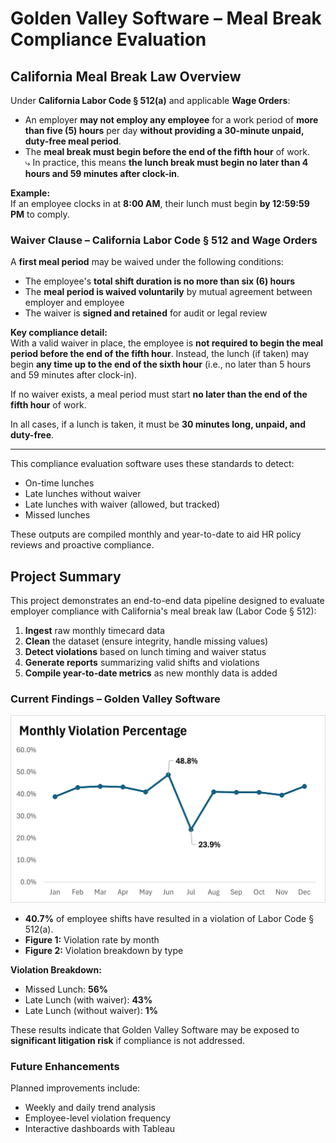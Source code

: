 # Golden Valley Software – Meal Break Compliance Evaluation

## California Meal Break Law Overview

Under **California Labor Code § 512(a)** and applicable **Wage Orders**:

- An employer **may not employ any employee** for a work period of **more than five (5) hours** per day **without providing a 30-minute unpaid, duty-free meal period**.
- The **meal break must begin before the end of the fifth hour** of work.  
  ⤷ In practice, this means **the lunch break must begin no later than 4 hours and 59 minutes after clock-in**.

**Example:**  
If an employee clocks in at **8:00 AM**, their lunch must begin **by 12:59:59 PM** to comply.

### Waiver Clause – California Labor Code § 512 and Wage Orders

A **first meal period** may be waived under the following conditions:

- The employee's **total shift duration is no more than six (6) hours**  
- The **meal period is waived voluntarily** by mutual agreement between employer and employee  
- The waiver is **signed and retained** for audit or legal review

**Key compliance detail:**  
With a valid waiver in place, the employee is **not required to begin the meal period before the end of the fifth hour**. Instead, the lunch (if taken) may begin **any time up to the end of the sixth hour** (i.e., no later than 5 hours and 59 minutes after clock-in).

If no waiver exists, a meal period must start **no later than the end of the fifth hour** of work.

In all cases, if a lunch is taken, it must be **30 minutes long, unpaid, and duty-free**.

---

This compliance evaluation software uses these standards to detect:
- On-time lunches
- Late lunches without waiver
- Late lunches with waiver (allowed, but tracked)
- Missed lunches

These outputs are compiled monthly and year-to-date to aid HR policy reviews and proactive compliance.

## Project Summary

This project demonstrates an end-to-end data pipeline designed to evaluate employer compliance with California's meal break law (Labor Code § 512):

1. **Ingest** raw monthly timecard data  
2. **Clean** the dataset (ensure integrity, handle missing values)  
3. **Detect violations** based on lunch timing and waiver status  
4. **Generate reports** summarizing valid shifts and violations  
5. **Compile year-to-date metrics** as new monthly data is added  

### Current Findings – Golden Valley Software

![Violation Summary](report_viz/year_to_date_line_graph.png)

- **40.7%** of employee shifts have resulted in a violation of Labor Code § 512(a).  
- **Figure 1:** Violation rate by month  
- **Figure 2:** Violation breakdown by type  

**Violation Breakdown:**

- Missed Lunch: **56%**  
- Late Lunch (with waiver): **43%**  
- Late Lunch (without waiver): **1%**

These results indicate that Golden Valley Software may be exposed to **significant litigation risk** if compliance is not addressed.

### Future Enhancements

Planned improvements include:

- Weekly and daily trend analysis  
- Employee-level violation frequency  
- Interactive dashboards with Tableau  

